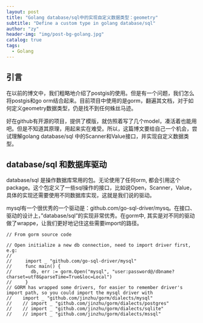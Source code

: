 ```yaml
---
layout: post
title: "Golang database/sql中的实现自定义数据类型：geometry"
subtitle: "Define a custom type in golang database/sql"
author: "zy"
header-img: "img/post-bg-golang.jpg"
catalog: true
tags:
  - Golang
---
```


## 引言

在以前的博文中，我们粗略地介绍了postgis的使用。但是有一个问题，我们怎么将postgis和go orm结合起来。目前项目中使用的是gorm，翻遍其文档，对于如何定义geometry数据类型，仍是找不到任何蛛丝马迹。

好在github有开源的项目，提供了模版，就仿照着写了几个model，凑活着也能用吧。但是不知道其原理，用起来实在难受。所以，这篇博文要给自己一个机会，尝试理解golang database/sql 中的Scanner和Value接口，并实现自定义数据类型。

## database/sql 和数据库驱动

database/sql 是操作数据库常用的包。无论使用了任何orm, 都会引用这个package。这个包定义了一些sql操作的接口，比如说Open，Scanner，Value，具体的实现还需要使用不同数据库实现，这就是我们说的驱动。

mysql有一个很优秀的一个驱动是：github.com/go-sql-driver/mysq。在接口、驱动的设计上，”database/sql”的实现非常优秀。在gorm中, 其实是对不同的驱动做了wrappe，让我们更好地记住这些需要import的路径。

```
// From gorm source code

// Open initialize a new db connection, need to import driver first, e.g:
//
//     import _ "github.com/go-sql-driver/mysql"
//     func main() {
//       db, err := gorm.Open("mysql", "user:password@/dbname?charset=utf8&parseTime=True&loc=Local")
//     }
// GORM has wrapped some drivers, for easier to remember driver's import path, so you could import the mysql driver with
//    import _ "github.com/jinzhu/gorm/dialects/mysql"
//    // import _ "github.com/jinzhu/gorm/dialects/postgres"
//    // import _ "github.com/jinzhu/gorm/dialects/sqlite"
//    // import _ "github.com/jinzhu/gorm/dialects/mssql"
```

## 




